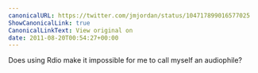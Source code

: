 ```yaml
---
canonicalURL: https://twitter.com/jmjordan/status/104717899016577025
ShowCanonicalLink: true
CanonicalLinkText: View original on
date: 2011-08-20T00:54:27+00:00
---
```

Does using Rdio make it impossible for me to call myself an audiophile?